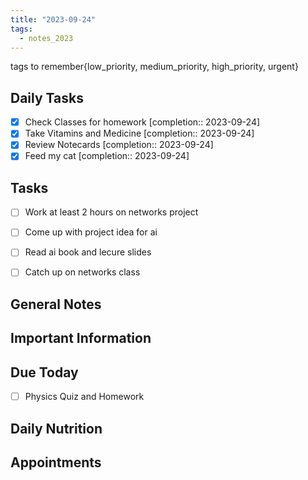 ```yaml
---
title: "2023-09-24"
tags:
  - notes_2023
---
```

tags to remember{low_priority, medium_priority, high_priority, urgent}

## Daily Tasks

- [x] Check Classes for homework  [completion:: 2023-09-24]
- [x] Take Vitamins and Medicine  [completion:: 2023-09-24]
- [x] Review Notecards  [completion:: 2023-09-24]
- [x] Feed my cat  [completion:: 2023-09-24]

## Tasks
- [ ] Work at least 2 hours on networks project
- [ ] Come up with project idea for ai
- [ ] Read ai book and lecure slides
- [ ] Catch up on networks class


## General Notes



## Important Information




## Due Today
- [ ] Physics Quiz and Homework



## Daily Nutrition 



## Appointments



